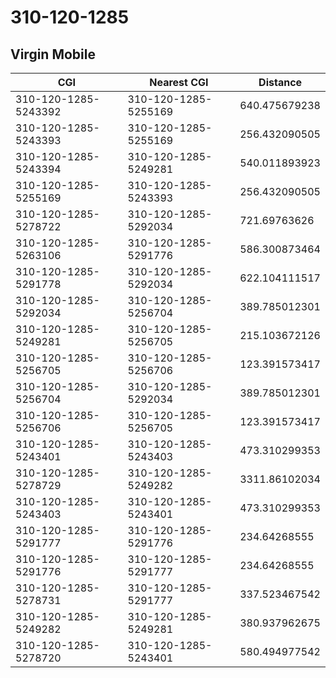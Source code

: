 # 310-120-1285
## Virgin Mobile


| CGI | Nearest CGI | Distance |
|-----|-------------|----------|
| 310-120-1285-5243392 | 310-120-1285-5255169 | 640.475679238 |
| 310-120-1285-5243393 | 310-120-1285-5255169 | 256.432090505 |
| 310-120-1285-5243394 | 310-120-1285-5249281 | 540.011893923 |
| 310-120-1285-5255169 | 310-120-1285-5243393 | 256.432090505 |
| 310-120-1285-5278722 | 310-120-1285-5292034 | 721.69763626 |
| 310-120-1285-5263106 | 310-120-1285-5291776 | 586.300873464 |
| 310-120-1285-5291778 | 310-120-1285-5292034 | 622.104111517 |
| 310-120-1285-5292034 | 310-120-1285-5256704 | 389.785012301 |
| 310-120-1285-5249281 | 310-120-1285-5256705 | 215.103672126 |
| 310-120-1285-5256705 | 310-120-1285-5256706 | 123.391573417 |
| 310-120-1285-5256704 | 310-120-1285-5292034 | 389.785012301 |
| 310-120-1285-5256706 | 310-120-1285-5256705 | 123.391573417 |
| 310-120-1285-5243401 | 310-120-1285-5243403 | 473.310299353 |
| 310-120-1285-5278729 | 310-120-1285-5249282 | 3311.86102034 |
| 310-120-1285-5243403 | 310-120-1285-5243401 | 473.310299353 |
| 310-120-1285-5291777 | 310-120-1285-5291776 | 234.64268555 |
| 310-120-1285-5291776 | 310-120-1285-5291777 | 234.64268555 |
| 310-120-1285-5278731 | 310-120-1285-5291777 | 337.523467542 |
| 310-120-1285-5249282 | 310-120-1285-5249281 | 380.937962675 |
| 310-120-1285-5278720 | 310-120-1285-5243401 | 580.494977542 |
